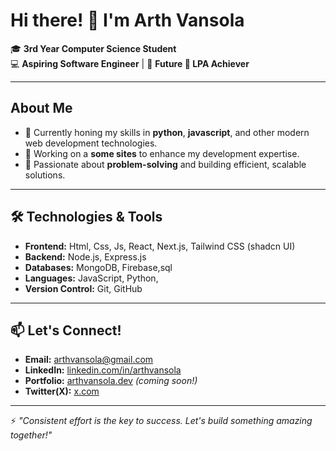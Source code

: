 # Hi there! 👋 I'm Arth Vansola

🎓 **3rd Year Computer Science Student**  
💻 **Aspiring Software Engineer** | 🚀 **Future 💸 LPA Achiever**

---

## About Me  
- 🌱 Currently honing my skills in  **python**, **javascript**, and other modern web development technologies.  
- 🔭 Working on a **some sites** to enhance my development expertise.  
- 🎯 Passionate about **problem-solving** and building efficient, scalable solutions.  

---

## 🛠️ Technologies & Tools  
- **Frontend:** Html, Css, Js, React, Next.js, Tailwind CSS (shadcn UI)  
- **Backend:** Node.js, Express.js  
- **Databases:** MongoDB, Firebase,sql
- **Languages:** JavaScript, Python, 
- **Version Control:** Git, GitHub  

---


## 📫 Let's Connect!  
- **Email:** [arthvansola@gmail.com](mailto:arthvansola@gmail.com)  
- **LinkedIn:** [linkedin.com/in/arthvansola](https://www.linkedin.com/in/arth-m-ab6629256/)  
- **Portfolio:** [arthvansola.dev](https://arthvansola.dev) _(coming soon!)_
- **Twitter(X):** [x.com](https://x.com/ArthM3333)  

---

⚡️ *"Consistent effort is the key to success. Let's build something amazing together!"*  

